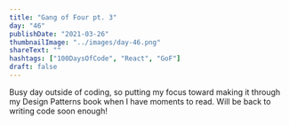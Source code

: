 ```yaml
---
title: "Gang of Four pt. 3"
day: "46"
publishDate: "2021-03-26"
thumbnailImage: "../images/day-46.png"
shareText: ""
hashtags: ["100DaysOfCode", "React", "GoF"]
draft: false
---
```


Busy day outside of coding, so putting my focus toward making it through my Design Patterns book when I have moments to read. Will be back to writing code soon enough!
